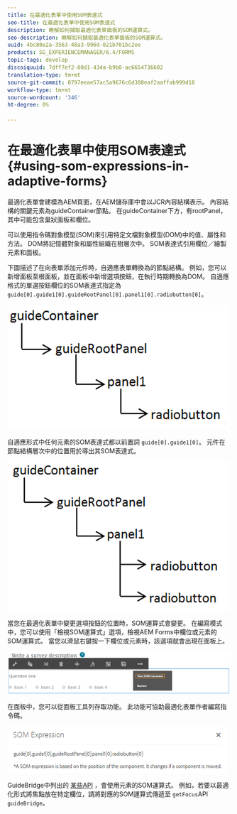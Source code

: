 ```yaml
---
title: 在最適化表單中使用SOM表達式
seo-title: 在最適化表單中使用SOM表達式
description: 瞭解如何擷取最適化表單面板的SOM運算式。
seo-description: 瞭解如何擷取最適化表單面板的SOM運算式。
uuid: 4bc80e2a-3563-48a3-996d-021b701bc2ee
products: SG_EXPERIENCEMANAGER/6.4/FORMS
topic-tags: develop
discoiquuid: 7dff7ef2-80d1-434a-b9b0-ac6654736602
translation-type: tm+mt
source-git-commit: 0797eeae57ac5a9676c6d308eaf2aaffab999d18
workflow-type: tm+mt
source-wordcount: '346'
ht-degree: 0%

---
```



# 在最適化表單中使用SOM表達式 {#using-som-expressions-in-adaptive-forms}

最適化表單會建模為AEM頁面，在AEM儲存庫中會以JCR內容結構表示。 內容結構的關鍵元素為guideContainer節點。 在guideContainer下方，有rootPanel，其中可能包含巢狀面板和欄位。

可以使用指令碼對象模型(SOM)來引用特定文檔對象模型(DOM)中的值、屬性和方法。 DOM將記憶體對象和屬性組織在樹層次中。 SOM表達式引用欄位／繪製元素和面板。

下圖描述了在向表單添加元件時，自適應表單轉換為的節點結構。 例如，您可以新增面板至根面板，並在面板中新增選項按鈕，在執行時期轉換為DOM。 自適應格式的單選按鈕欄位的SOM表達式指定為 `guide[0].guide1[0].guideRootPanel[0].panel1[0].radiobutton[0]`。

![DOM樹](assets/hierarchy-1.png)

自適應形式中任何元素的SOM表達式都以前置詞 `guide[0].guide1[0]`。 元件在節點結構層次中的位置用於導出其SOM表達式。

![具有兩個單選按鈕的DOM樹](assets/hierarchy_radio_button.png)

當您在最適化表單中變更選項按鈕的位置時，SOM運算式會變更。 在編寫模式中，您可以使用「檢視SOM運算式」選項，檢視AEM Forms中欄位或元素的SOM運算式。 當您以滑鼠右鍵按一下欄位或元素時，該選項就會出現在面板上。

![在自適應形式中提取SOM表達式](assets/som-expressions.png)

在面板中，您可以從面板工具列存取功能。 此功能可協助最適化表單作者編寫指令碼。

![使用面板工具列擷取SOM運算式](assets/som-expression.png)

GuideBridge中列出的 [某些API](https://helpx.adobe.com/aem-forms/6/javascript-api/GuideBridge.md) ，會使用元素的SOM運算式。 例如，若要以最適化形式將焦點放在特定欄位，請將對應的SOM運算式傳遞至 `getFocus`API `guideBridge`。


